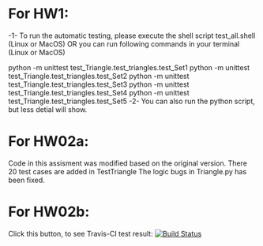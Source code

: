 # For HW1:
-1-
To run the automatic testing, please execute the shell script test_all.shell (Linux or MacOS)
OR you can run following commands in your terminal (Linux or MacOS)

python -m unittest test_Triangle.test_triangles.test_Set1
python -m unittest test_Triangle.test_triangles.test_Set2
python -m unittest test_Triangle.test_triangles.test_Set3
python -m unittest test_Triangle.test_triangles.test_Set4
python -m unittest test_Triangle.test_triangles.test_Set5
-2-
You can also run the python script, but less detial will show.


# For HW02a:
Code in this assisment was modified based on the original version. 
There 20 test cases are added in TestTriangle
The logic bugs in Triangle.py has been fixed.


# For HW02b:
Click this button, to see Travis-CI test result:
[![Build Status](https://travis-ci.org/ZongqingQi/SSW567_SoftwareTestingClass.svg?branch=master)](https://travis-ci.org/ZongqingQi/SSW567_SoftwareTestingClass)
